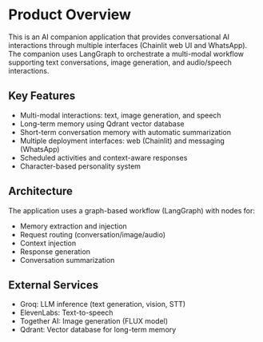 # Product Overview

This is an AI companion application that provides conversational AI interactions through multiple interfaces (Chainlit web UI and WhatsApp). The companion uses LangGraph to orchestrate a multi-modal workflow supporting text conversations, image generation, and audio/speech interactions.

## Key Features

- Multi-modal interactions: text, image generation, and speech
- Long-term memory using Qdrant vector database
- Short-term conversation memory with automatic summarization
- Multiple deployment interfaces: web (Chainlit) and messaging (WhatsApp)
- Scheduled activities and context-aware responses
- Character-based personality system

## Architecture

The application uses a graph-based workflow (LangGraph) with nodes for:
- Memory extraction and injection
- Request routing (conversation/image/audio)
- Context injection
- Response generation
- Conversation summarization

## External Services

- Groq: LLM inference (text generation, vision, STT)
- ElevenLabs: Text-to-speech
- Together AI: Image generation (FLUX model)
- Qdrant: Vector database for long-term memory
